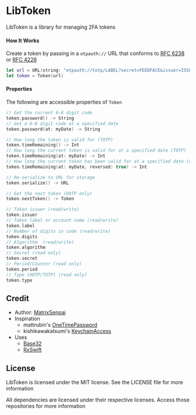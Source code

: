 # LibToken

LibToken is a library for managing 2FA tokens

#### How It Works
Create a token by passing in a `otpauth://` URL that conforms to [RFC 6238](https://tools.ietf.org/html/rfc6238) or [RFC 4226](https://tools.ietf.org/html/rfc4226)
```swift
let url = URL(string: "otpauth://totp/LABEL?secret=FEEDFACE&issuer=ISSUER")
let token = Token(url)
```

#### Properties
The following are accessible properties of `Token`
```swift
// Get the current 6-8 digit code
token.password() -> String
// Get a 6-8 digit code at a specified date
token.password(at: myDate) -> String

// How long the token is valid for (TOTP)
token.timeRemaining() -> Int
// How long the current token is valid for at a specified date (TOTP)
token.timeRemaining(at: myDate) -> Int
// How long the current token has been valid for at a specified date (date optional) (TOTP)
token.timeRemaining(at: myDate, reversed: true) -> Int

// Re-serialize to URL for storage
token.serialize() -> URL

// Get the next token (HOTP only)
token.nextToken() -> Token

// Token issuer (read/write)
token.issuer
// Token label or account name (read/write)
token.label
// Number of digits in code (read/write)
token.digits
// Algorithm  (read/write)
token.algorithm
// Secret (read only)
token.secret
// Period/Counter (read only)
token.period
// Type (HOTP/TOTP) (read only)
token.type
```

## Credit
- Author: [MatrixSenpai](https://github.com/MatrixSenpai/)
- Inspiration
    - mattrubin's [OneTimePassword](https://github.com/mattrubin/OneTimePassword)
    - kishikawakatsumi's [KeychainAccess](https://github.com/kishikawakatsumi/KeychainAccess)
- Uses
    - [Base32](https://github.com/mattrubin/Bases)
    - [RxSwift](https://github.com/ReactiveX/RxSwift)

## License
LibToken is licensed under the MIT license. See the LICENSE file for more information


All dependencies are licensed under their respective licenses. Access those repositories for more information
